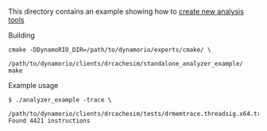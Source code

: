 This directory contains an example showing how to [create new analysis
tools](https://dynamorio.org/sec_drcachesim_newtool.html)

Building

    cmake -DDynamoRIO_DIR=/path/to/dynamorio/exports/cmake/ \
                          /path/to/dynamorio/clients/drcachesim/standalone_analyzer_example/
    make

Example usage

    $ ./analyzer_example -trace \
        /path/to/dynamorio/clients/drcachesim/tests/drmemtrace.threadsig.x64.tracedir/drmemtrace.threadsig.10506.7343.trace.gz
    Found 4421 instructions

